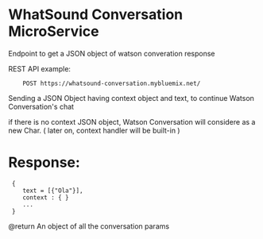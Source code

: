 # WhatSound Conversation MicroService



Endpoint to get a JSON object of watson converation response

REST API example:

```
    POST https://whatsound-conversation.mybluemix.net/
```

Sending a JSON Object having context object and text, to continue Watson Conversation's chat

if there is no context JSON object, Watson Conversation will considere as a new Char. ( later on, context handler will be built-in )

# Response:

```
 {
    text = [{"Ola"}], 
    context : { } 
    ...
 }

```

@return An object of all the conversation params


